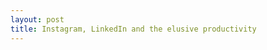 ```yaml
---
layout: post
title: Instagram, LinkedIn and the elusive productivity
---
```

<!---
UPSC results came out this week. A friend told me that the girl who scored rank 1 doesn't believe in studying like an ascetic. Instead she went on to say on national television that she daily spends some time on social media platforms. Imagine being a parent with a civil services aspirant kid. You have inspired(trained) him/her to see the absolute glory of being an IAS. The values of hard work and self sacrifice which are aboslutely necessary to crack CSE have been inculcated in your ward. In this materialistic society where kids are not even satisfied with the latest iPhone, your kid is satisfied with his feature phone and a physical copy of The Hindu. But then this girl comes. Look at the balls on her to say in public that she used Instagram during her preparation. 
You and your kid sitting  at dinner and watching this interview. The feeling is 
similar to watching a movie with the family and suddenly in a stormy thunderous night, in between a dense forest, two rose buds bend towards each other and touch into a kiss. If it was upto you, you wouldn't have let them see this. Neither would you let them seethat vulguar botanical ravaging of the roses. 

But keeping the jokes aside, the obsession with social media today is perversive. Paraphrasing from the great master(bater) Osho, who said that the priest only thinks of sex and the prostitute of God. Similar is the obsession with social media. There are those who are glued to their phones, continously updating and getting updated. Every thought and activity for them is post worthy. Then there are the priests. There is a third type too. They are as obsessed as those who take pictures of their food. These are the snobs, the productivity freaks. Always arguing how social media is a waste of time,they like to put their time in meaningful pursuits like family, career and learning. In a nutshell, your average LinkedIn power user. In my own high headed attempt at being better in life I got off from Instagram and significantly limited my time on Youtube. But I still had LinkedIn. All my latent productivity that I was to gain from quiting Instagram was alas lost to LinkedIn and it was to say the least a different social setup.

I remember a time when LinkedIn used to be professional networking platform. Now it is swarmed with just 'content'. LinkedIn is dominated by three type of people recently, atleast in my feeds. First, the HRs. So how to know an HR on LinkedIn? They have posts for hiring. They offered a candidate more salary than they asked for. They have strong opinions about notice periods, but it could be for or against. They post content ending with 'Agree?'(But don't confuse them Influencers who do the same). HR used to be an easy Job few years ago. No rangoli jokes please. But with the rising demand of tech talent and IT boom in India, it is harder to be successful at HR, especially a recruiter. LinkedIn is a boon to HRs. Looking forward to more stories of corporate philanthropy from them.

Second are the FAANG engineers. You can identify them from their DSA resource posts, and hashtags like #leetcode, #faang, #leetcode. Even though there is a plethora of resources in tech available online for free, but everybody still gives some nuggets of gyan(FAANG wale bhaiya). This is not a slander of such posts. The social media community is rough. Here achievement is bragging, idealism is gaslighting, and Ankur Warikoo is funny. Everyone has too many opinions. Being good is not enough. You have to be perfect. So while achieving you have to be humble. In your idealism you have to be accomodating. The self censoring induced by social media is ingrained in us.

The third group is Product Managers. They also sometimes refer to themselves as Product @ Some Company. There are more posts on how-to become a PM than the number of PMs in the industry(same for data scientists). The world needs more product managers because your average engineer lacks the communication skills, and the higher view of things. But like Data Scientists, Product Managers are treated as wizzards who by a wave of their wand and a pinch of potion will get you the click through rates you have been fantasizing about. I'll say this - If you want your engineers to be more productive (especially in grunt work), definitely hire a PM.
--->